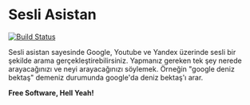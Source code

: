  # Sesli Asistan

[![Build Status](https://travis-ci.org/joemccann/dillinger.svg?branch=master)](https://travis-ci.org/joemccann/dillinger)

Sesli asistan sayesinde Google, Youtube ve Yandex üzerinde sesli bir şekilde arama gerçekleştirebilirsiniz. Yapmanız gereken tek şey nerede arayacağınızı ve neyi arayacağınızı söylemek. Örneğin "google deniz bektaş" demeniz durumunda google'da deniz bektaş'ı arar.
  



**Free Software, Hell Yeah!**
